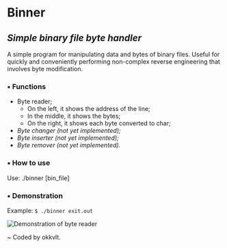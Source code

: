# Binner
## _Simple binary file byte handler_

A simple program for manipulating data and bytes of binary files. Useful for quickly and conveniently performing non-complex reverse engineering that involves byte modification.

### ▪ Functions

- Byte reader;
    - On the left, it shows the address of the line;
    - In the middle, it shows the bytes;
    - On the right, it shows each byte converted to char;
- _Byte changer (not yet implemented);_
- _Byte inserter (not yet implemented);_
- _Byte remover (not yet implemented)._

### ▪ How to use
Use: ./binner [bin_file]

### ▪ Demonstration
Example: `$ ./binner exit.out`

![Demonstration of byte reader](https://i.imgur.com/iEffLsN.png)

\~ Coded by okkvlt.
